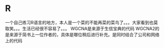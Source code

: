 # R
一个自己练习R语言的地方，本人是一个菜的不能再菜的菜鸟了。。。大家看到也莫取笑。。。生活已经很不容易了。。。
WGCNA是来源于生信宝典的代码
WGCNA2的是来源于简书上一位作者的，具体是哪位稍后进行补充。是同时结合了公司和网络上的代码
